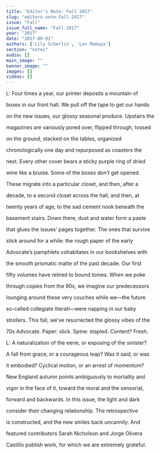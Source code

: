 ```yaml
---
title: "Editor's Note: Fall 2017"
slug: "editors-note-fall-2017"
issue: "Fall"
issue_full_name: "Fall 2017"
year: "2017"
date: "2017-09-01"
authors: ['Lily Scherlis', 'Lev Mamuya']
section: "notes"
audio: []
main_image: ""
banner_image: ""
images: []
videos: []
---
```

L: Four times a year, our printer deposits a mountain of

 boxes in our front hall. We pull off the tape to get our hands

 on the new issues, our glossy seasonal produce. Upstairs the

 magazines are variously pored over, flipped through, tossed

 on the ground, stacked on the tables, organized

 chronologically one day and repurposed as coasters the

 next. Every other cover bears a sticky purple ring of dried

 wine like a bruise. Some of the boxes don’t get opened.

 These migrate into a particular closet, and then, after a

 decade, to a second closet across the hall, and then, at

 twenty years of age, to the sad cement nook beneath the

 basement stairs. Down there, dust and water form a paste

 that glues the issues’ pages together. The ones that survive

 stick around for a while: the rough paper of the early

 Advocate’s pamphlets cohabitates in our bookshelves with

 the smooth prismatic matte of the past decade. Our first

 fifty volumes have retired to bound tomes. When we poke

 through copies from the 90s, we imagine our predecessors

 lounging around these very couches while we––the future

 so-called collegiate literati––were napping in our baby

 strollers. This fall, we’ve resurrected the glossy vibes of the

 70s Advocate. Paper: slick. Spine: stapled. Content? Fresh.

 L: A naturalization of the eerie, or exposing of the sinister?

 A fall from grace, or a courageous leap? Was it said, or was

 it embodied? Cyclical motion, or an arrest of momentum?

 New England autumn points ambiguously to mortality and

 vigor in the face of it, toward the moral and the sensorial,

 forward and backwards. In this issue, the light and dark

 consider their changing relationship. The retrospective

 is constructed, and the new smiles back uncannily. And

 featured contributors Sarah Nicholson and Jorge Olivera

 Castillo publish work, for which we are extremely grateful.

